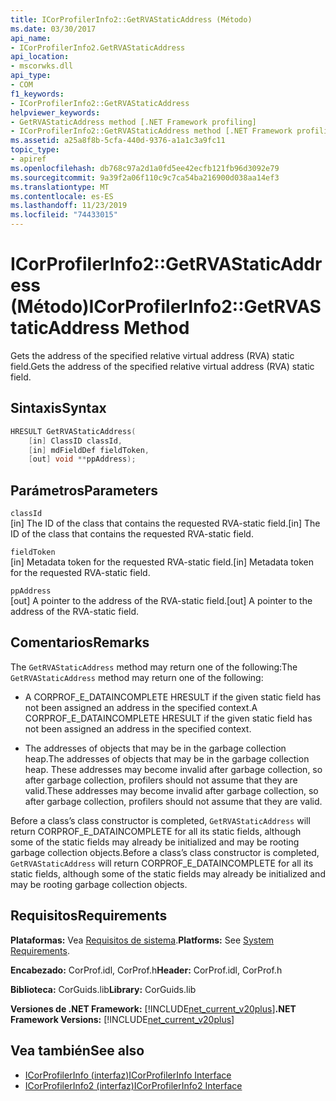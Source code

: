 ```yaml
---
title: ICorProfilerInfo2::GetRVAStaticAddress (Método)
ms.date: 03/30/2017
api_name:
- ICorProfilerInfo2.GetRVAStaticAddress
api_location:
- mscorwks.dll
api_type:
- COM
f1_keywords:
- ICorProfilerInfo2::GetRVAStaticAddress
helpviewer_keywords:
- GetRVAStaticAddress method [.NET Framework profiling]
- ICorProfilerInfo2::GetRVAStaticAddress method [.NET Framework profiling]
ms.assetid: a25a8f8b-5cfa-440d-9376-a1a1c3a9fc11
topic_type:
- apiref
ms.openlocfilehash: db768c97a2d1a0fd5ee42ecfb121fb96d3092e79
ms.sourcegitcommit: 9a39f2a06f110c9c7ca54ba216900d038aa14ef3
ms.translationtype: MT
ms.contentlocale: es-ES
ms.lasthandoff: 11/23/2019
ms.locfileid: "74433015"
---
```

# <a name="icorprofilerinfo2getrvastaticaddress-method"></a><span data-ttu-id="16a50-102">ICorProfilerInfo2::GetRVAStaticAddress (Método)</span><span class="sxs-lookup"><span data-stu-id="16a50-102">ICorProfilerInfo2::GetRVAStaticAddress Method</span></span>
<span data-ttu-id="16a50-103">Gets the address of the specified relative virtual address (RVA) static field.</span><span class="sxs-lookup"><span data-stu-id="16a50-103">Gets the address of the specified relative virtual address (RVA) static field.</span></span>  
  
## <a name="syntax"></a><span data-ttu-id="16a50-104">Sintaxis</span><span class="sxs-lookup"><span data-stu-id="16a50-104">Syntax</span></span>  
  
```cpp  
HRESULT GetRVAStaticAddress(  
    [in] ClassID classId,  
    [in] mdFieldDef fieldToken,  
    [out] void **ppAddress);  
```  
  
## <a name="parameters"></a><span data-ttu-id="16a50-105">Parámetros</span><span class="sxs-lookup"><span data-stu-id="16a50-105">Parameters</span></span>  
 `classId`  
 <span data-ttu-id="16a50-106">[in] The ID of the class that contains the requested RVA-static field.</span><span class="sxs-lookup"><span data-stu-id="16a50-106">[in] The ID of the class that contains the requested RVA-static field.</span></span>  
  
 `fieldToken`  
 <span data-ttu-id="16a50-107">[in] Metadata token for the requested RVA-static field.</span><span class="sxs-lookup"><span data-stu-id="16a50-107">[in] Metadata token for the requested RVA-static field.</span></span>  
  
 `ppAddress`  
 <span data-ttu-id="16a50-108">[out] A pointer to the address of the RVA-static field.</span><span class="sxs-lookup"><span data-stu-id="16a50-108">[out] A pointer to the address of the RVA-static field.</span></span>  
  
## <a name="remarks"></a><span data-ttu-id="16a50-109">Comentarios</span><span class="sxs-lookup"><span data-stu-id="16a50-109">Remarks</span></span>  
 <span data-ttu-id="16a50-110">The `GetRVAStaticAddress` method may return one of the following:</span><span class="sxs-lookup"><span data-stu-id="16a50-110">The `GetRVAStaticAddress` method may return one of the following:</span></span>  
  
- <span data-ttu-id="16a50-111">A CORPROF_E_DATAINCOMPLETE HRESULT if the given static field has not been assigned an address in the specified context.</span><span class="sxs-lookup"><span data-stu-id="16a50-111">A CORPROF_E_DATAINCOMPLETE HRESULT if the given static field has not been assigned an address in the specified context.</span></span>  
  
- <span data-ttu-id="16a50-112">The addresses of objects that may be in the garbage collection heap.</span><span class="sxs-lookup"><span data-stu-id="16a50-112">The addresses of objects that may be in the garbage collection heap.</span></span> <span data-ttu-id="16a50-113">These addresses may become invalid after garbage collection, so after garbage collection, profilers should not assume that they are valid.</span><span class="sxs-lookup"><span data-stu-id="16a50-113">These addresses may become invalid after garbage collection, so after garbage collection, profilers should not assume that they are valid.</span></span>  
  
 <span data-ttu-id="16a50-114">Before a class’s class constructor is completed, `GetRVAStaticAddress` will return CORPROF_E_DATAINCOMPLETE for all its static fields, although some of the static fields may already be initialized and may be rooting garbage collection objects.</span><span class="sxs-lookup"><span data-stu-id="16a50-114">Before a class’s class constructor is completed, `GetRVAStaticAddress` will return CORPROF_E_DATAINCOMPLETE for all its static fields, although some of the static fields may already be initialized and may be rooting garbage collection objects.</span></span>  
  
## <a name="requirements"></a><span data-ttu-id="16a50-115">Requisitos</span><span class="sxs-lookup"><span data-stu-id="16a50-115">Requirements</span></span>  
 <span data-ttu-id="16a50-116">**Plataformas:** Vea [Requisitos de sistema](../../../../docs/framework/get-started/system-requirements.md).</span><span class="sxs-lookup"><span data-stu-id="16a50-116">**Platforms:** See [System Requirements](../../../../docs/framework/get-started/system-requirements.md).</span></span>  
  
 <span data-ttu-id="16a50-117">**Encabezado:** CorProf.idl, CorProf.h</span><span class="sxs-lookup"><span data-stu-id="16a50-117">**Header:** CorProf.idl, CorProf.h</span></span>  
  
 <span data-ttu-id="16a50-118">**Biblioteca:** CorGuids.lib</span><span class="sxs-lookup"><span data-stu-id="16a50-118">**Library:** CorGuids.lib</span></span>  
  
 <span data-ttu-id="16a50-119">**Versiones de .NET Framework:** [!INCLUDE[net_current_v20plus](../../../../includes/net-current-v20plus-md.md)]</span><span class="sxs-lookup"><span data-stu-id="16a50-119">**.NET Framework Versions:** [!INCLUDE[net_current_v20plus](../../../../includes/net-current-v20plus-md.md)]</span></span>  
  
## <a name="see-also"></a><span data-ttu-id="16a50-120">Vea también</span><span class="sxs-lookup"><span data-stu-id="16a50-120">See also</span></span>

- [<span data-ttu-id="16a50-121">ICorProfilerInfo (interfaz)</span><span class="sxs-lookup"><span data-stu-id="16a50-121">ICorProfilerInfo Interface</span></span>](../../../../docs/framework/unmanaged-api/profiling/icorprofilerinfo-interface.md)
- [<span data-ttu-id="16a50-122">ICorProfilerInfo2 (interfaz)</span><span class="sxs-lookup"><span data-stu-id="16a50-122">ICorProfilerInfo2 Interface</span></span>](../../../../docs/framework/unmanaged-api/profiling/icorprofilerinfo2-interface.md)
